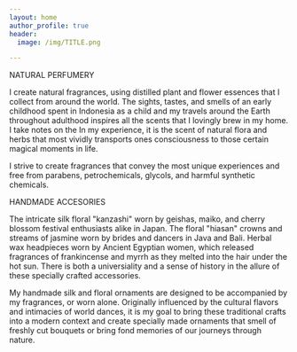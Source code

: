 ```yaml
---
layout: home
author_profile: true
header: 
  image: /img/TITLE.png

---
```


NATURAL PERFUMERY
>
 I create natural fragrances, using distilled plant and flower essences that I collect from around the world. The sights, tastes, and smells of an early childhood spent in Indonesia as a child and my travels around the Earth throughout adulthood inspires all the scents that I lovingly brew in my home. I take notes on the In my experience, it is the scent of natural flora and herbs that most vividly transports ones consciousness to those certain magical moments in life.
>
 I strive to create fragrances that convey the most unique experiences and free from parabens, petrochemicals, glycols, and harmful synthetic chemicals. 
 
HANDMADE ACCESORIES 
>
 The intricate silk floral "kanzashi" worn by geishas, maiko, and cherry blossom festival enthusiasts alike in Japan. The floral "hiasan" crowns and streams of jasmine worn by brides and dancers in Java and Bali. Herbal wax headpieces worn by Ancient Egyptian women, which released fragrances of frankincense and myrrh as they melted into the hair under the hot sun. There is both a universiality and a sense of history in the allure of these specially crafted accessories. 
>
 My handmade silk and floral ornaments are designed to be accompanied by my fragrances, or worn alone. Originally influenced by the cultural flavors and intimacies of world dances, it is my goal to bring these traditional crafts into a modern context and create specially made ornaments that smell of freshly cut bouquets or bring fond memories of our journeys through nature.

